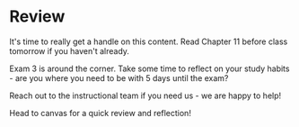 # Review

It's time to really get a handle on this content.  Read Chapter 11 before class tomorrow if you haven't already.

Exam 3 is around the corner.  Take some time to reflect on your study habits - are you where you need to be with 5 days until the exam?  

Reach out to the instructional team if you need us - we are happy to help!


Head to canvas for a quick review and reflection!